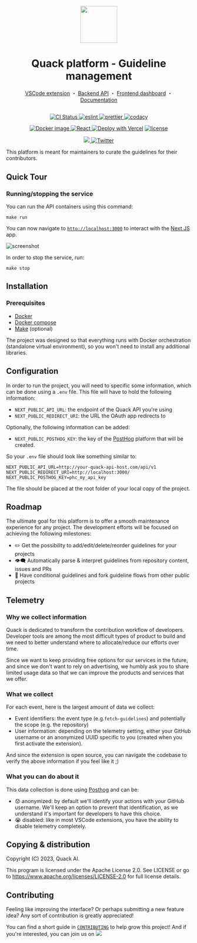 <p align="center">
  <a href="https://quack-ai.com"><img src="https://uploads-ssl.webflow.com/64a6527708bc7f2ce5fd6b2a/64a654825ed3d444b47c4935_quack-logo%20(copy).png" width="100" height="100"></a>
</p>
<h1 align="center">
 Quack platform - Guideline management
</h1>
<p align="center">
  <a href="https://github.com/quack-ai/companion">VSCode extension</a> ・
  <a href="https://github.com/quack-ai/contribution-api">Backend API</a> ・
  <a href="https://github.com/quack-ai/platform">Frontend dashboard</a> ・
  <a href="https://docs.quackai.com">Documentation</a>
</p>
<h2 align="center"></h2>

<p align="center">
  <a href="https://github.com/quack-ai/platform/actions/workflows/builds.yml">
    <img alt="CI Status" src="https://img.shields.io/github/actions/workflow/status/quack-ai/platform/builds.yml?branch=main&label=CI&logo=github&style=flat-square">
  </a>
  <a href="https://github.com/eslint/eslint">
    <img src="https://img.shields.io/badge/Linter-ESLint-4B32C3?style=flat-square&logo=ESLint&logoColor=white" alt="eslint">
  </a>
  <a href="https://github.com/prettier/prettier">
    <img src="https://img.shields.io/badge/Formatter-Prettier-F7B93E?style=flat-square&logo=Prettier&logoColor=white" alt="prettier">
  </a>
  <a href="https://app.codacy.com?utm_source=gh&utm_medium=referral&utm_content=&utm_campaign=Badge_grade">
    <img src="https://app.codacy.com/project/badge/Grade/058677772cac47c29aa3e397e2bd951c" alt="codacy">
  </a>
</p>

<p align="center">
  <a href="https://hub.docker.com/repository/docker/quackai/platform/general">
    <img src="https://img.shields.io/docker/v/quackai/platform?style=flat-square&logo=Docker&logoColor=fff&label=Docker" alt="Docker image">
  </a>
  <a href="https://github.com/vercel/next.js">
    <img src="https://img.shields.io/badge/Next.js-13-000000?style=flat-square&logo=Next.js&logoColor=white" alt="React">
  </a>
  <a href="https://vercel.com/new/clone?repository-url=https%3A%2F%2Fgithub.com%2Fquack-ai%2Fplatform&env=NEXT_PUBLIC_API_URL,NEXT_PUBLIC_REDIRECT_URI&envDescription=API%20endpoint%20and%20OAuth%20redirect&envLink=https%3A%2F%2Fgithub.com%2Fquack-ai%2Fplatform%3Ftab%3Dreadme-ov-file%23configuration&project-name=my-quack-platform&repository-name=my-quack-platform"><img src="https://img.shields.io/badge/Vercel-Deploy-000000?style=flat-square&logo=vercel&logoColor=white" alt="Deploy with Vercel"/></a>
  <a href="https://github.com/quack-ai/platform/blob/main/LICENSE">
    <img src="https://img.shields.io/badge/License-Apache 2.0-blue?style=flat-square" alt="license">
  </a>
</p>

<p align="center">
  <!-- <a href="https://discord.gg/E9rY3bVCWd">
    <img src="https://dcbadge.vercel.app/api/server/E9rY3bVCWd?style=flat" alt="discord"/>
  </a> -->
  <a target="_blank" href="https://discord.gg/E9rY3bVCWd" style="background:none">
    <img src="https://img.shields.io/badge/Discord-join-continue.svg?labelColor=191937&color=6F6FF7&logo=discord" />
  </a>
  <a href="https://twitter.com/quack_ai">
    <img src="https://img.shields.io/badge/-@quack_ai-1D9BF0?style=flat-square&logo=twitter&logoColor=white" alt="Twitter">
  </a>
</p>

This platform is meant for maintainers to curate the guidelines for their contributors.

## Quick Tour

### Running/stopping the service

You can run the API containers using this command:

```shell
make run
```

You can now navigate to [`http://localhost:3000`](http://localhost:3000) to interact with the [Next JS](https://nextjs.org/) app.

![screenshot](https://github.com/quack-ai/platform/releases/download/v0.0.1/next-platform.png)

In order to stop the service, run:

```shell
make stop
```

## Installation

### Prerequisites

- [Docker](https://docs.docker.com/engine/install/)
- [Docker compose](https://docs.docker.com/compose/)
- [Make](https://www.gnu.org/software/make/) (optional)

The project was designed so that everything runs with Docker orchestration (standalone virtual environment), so you won't need to install any additional libraries.

## Configuration

In order to run the project, you will need to specific some information, which can be done using a `.env` file.
This file will have to hold the following information:

- `NEXT_PUBLIC_API_URL`: the endpoint of the Quack API you're using
- `NEXT_PUBLIC_REDIRECT_URI`: the URL the OAuth app redirects to

Optionally, the following information can be added:

- `NEXT_PUBLIC_POSTHOG_KEY`: the key of the [PostHog](https://posthog.com/) platform that will be created.

So your `.env` file should look like something similar to:

```
NEXT_PUBLIC_API_URL=http://your-quack-api-host.com/api/v1
NEXT_PUBLIC_REDIRECT_URI=http://localhost:3000/
NEXT_PUBLIC_POSTHOG_KEY=phc_my_api_key
```

The file should be placed at the root folder of your local copy of the project.

## Roadmap

The ultimate goal for this platform is to offer a smooth maintenance experience for any project.
The development efforts will be focused on achieving the following milestones:

- ✏️ Get the possibility to add/edit/delete/reorder guidelines for your projects
- 👁️‍🗨️ Automatically parse & interpret guidelines from repository content, issues and PRs
- 📢 Have conditional guidelines and fork guideline flows from other public projects

## Telemetry

### Why we collect information

Quack is dedicated to transform the contribution workflow of developers. Developer tools are among the most difficult types of product to build and we need to better understand where to allocate/reduce our efforts over time.

Since we want to keep providing free options for our services in the future, and since we don't want to rely on advertising, we humbly ask you to share limited usage data so that we can improve the products and services that we offer.

### What we collect

For each event, here is the largest amount of data we collect:

- Event identifiers: the event type (e.g.`fetch-guidelines`) and potentially the scope (e.g. the repository)
- User information: depending on the telemetry setting, either your GitHub username or an anonymized UUID specific to you (created when you first activate the extension).

And since the extension is open source, you can navigate the codebase to verify the above information if you feel like it ;)

### What you can do about it

This data collection is done using [Posthog](https://posthog.com/) and can be:

- 😟 anonymized: by default we'll identify your actions with your GitHub username. We'll keep an option to prevent that identification, as we understand it's important for developers to have this choice.
- 😭 disabled: like in most VSCode extensions, you have the ability to disable telemetry completely.

## Copying & distribution

Copyright (C) 2023, Quack AI.

This program is licensed under the Apache License 2.0.
See LICENSE or go to <https://www.apache.org/licenses/LICENSE-2.0> for full license details.

## Contributing

Feeling like improving the interface? Or perhaps submitting a new feature idea? Any sort of contribution is greatly appreciated!

You can find a short guide in [`CONTRIBUTING`](CONTRIBUTING.md) to help grow this project! And if you're interested, you can join us on [![](https://img.shields.io/badge/Discord-join-continue.svg?labelColor=191937&color=6F6FF7&logo=discord)](https://discord.gg/E9rY3bVCWd)
